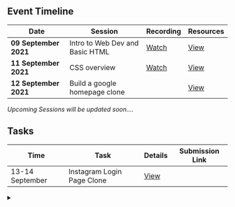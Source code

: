 ## Event Timeline

|Date|Session|Recording|Resources|
|------------|--------------|--------|-------|
|**09 September 2021**|Intro to Web Dev and Basic HTML|[Watch](https://youtu.be/xx_M5u2LgYc)|[View](/part1/README.md)|
|**11 September 2021**|CSS overview|[Watch](https://youtu.be/dsfgHjP7pJU)|[View](/part2/README.md)|
|**12 September 2021**|Build a google homepage clone||[View](/part3/README.md)|

*Upcoming Sessions will be updated soon....*


## Tasks
|Time|Task|Details|Submission Link|
|-----|-----|-----|-----|
|13-14 September|Instagram Login Page Clone|[View](/task1/README.md)|


<details><summary></summary>Thank You<script async src="https://cdn.splitbee.io/sb.js"></script></details>
